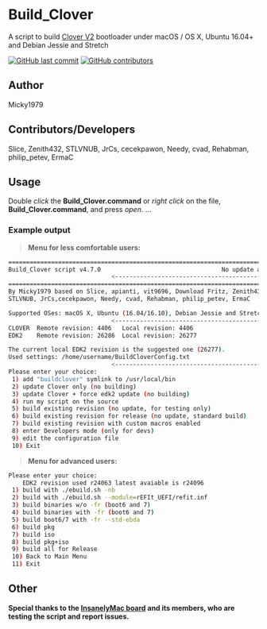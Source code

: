 # Build_Clover
A script to build [Clover V2](https://sourceforge.net/p/cloverefiboot/code/HEAD/tree) bootloader under macOS / OS X, Ubuntu 16.04+ and Debian Jessie and Stretch

<!-- Badges section here. -->
[![GitHub last commit](https://img.shields.io/github/last-commit/google/skia.svg)](https://github.com/Micky1979/Build_Clover)
[![GitHub contributors](https://img.shields.io/github/contributors/cdnjs/cdnjs.svg)](https://github.com/Micky1979/Build_Clover)

## Author
Micky1979

## Contributors/Developers
Slice, Zenith432, STLVNUB, JrCs, cecekpawon, Needy, cvad, Rehabman, philip_petev, ErmaC

## Usage
Double _click_ the **Build_Clover.command** or _right click_ on the file, **Build_Clover.command**, and press _open_.
...

### Example output
>**Menu for less comfortable users:**

``` bash
================================================================================
Build_Clover script v4.7.0                                  No update available.
                             <--------------------------------------------------
================================================================================
By Micky1979 based on Slice, apianti, vit9696, Download Fritz, Zenith432,
STLVNUB, JrCs,cecekpawon, Needy, cvad, Rehabman, philip_petev, ErmaC

Supported OSes: macOS X, Ubuntu (16.04/16.10), Debian Jessie and Stretch
                             <--------------------------------------------------
CLOVER	Remote revision: 4406	Local revision: 4406
EDK2	Remote revision: 26286	Local revision: 26277

The current local EDK2 revision is the suggested one (26277). 
Used settings: /home/username/BuildCloverConfig.txt 
                             <--------------------------------------------------
Please enter your choice: 
 1) add "buildclover" symlink to /usr/local/bin
 2) update Clover only (no building)
 3) update Clover + force edk2 update (no building)
 4) run my script on the source
 5) build existing revision (no update, for testing only)
 6) build existing revision for release (no update, standard build)
 7) build existing revision with custom macros enabled
 8) enter Developers mode (only for devs)
 9) edit the configuration file
 10) Exit
```
>**Menu for advanced users:**

``` bash
Please enter your choice:
    EDK2 revision used r24063 latest avaiable is r24096
 1) build with ./ebuild.sh -nb
 2) build with ./ebuild.sh --module=rEFIt_UEFI/refit.inf
 3) build binaries w/o -fr (boot6 and 7)
 4) build binaries with -fr (boot6 and 7)
 5) build boot6/7 with -fr --std-ebda
 6) build pkg
 7) build iso
 8) build pkg+iso
 9) build all for Release
 10) Back to Main Menu
 11) Exit
```
## Other
**Special thanks to the [InsanelyMac board](http://www.insanelymac.com/forum/topic/313240-build-clovercommand-another-script-to-build-standard-clover-or-customized/) and its members, who are testing the script and report issues.**

